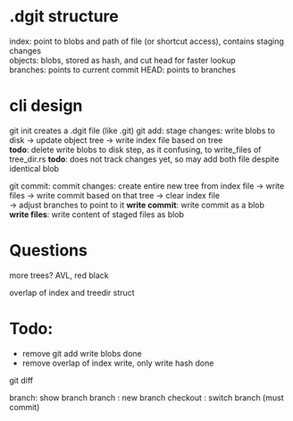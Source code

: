 # .dgit structure 
index: point to blobs and path of file (or shortcut access), contains staging changes  
objects: blobs, stored as hash, and cut head for faster lookup   
branches: points to current commit
HEAD: points to branches 

# cli design  
git init creates a .dgit file (like .git) 
git add: stage changes: write blobs to disk -> update object tree -> write index file based on tree   
**todo**: delete write blobs to disk step, as it confusing, to write_files of tree_dir.rs 
**todo**: does not track changes yet, so may add both file despite identical blob

git commit: commit changes: create entire new tree from index file -> write files -> write commit based on that tree -> clear index file   
-> adjust branches to point to it
**write commit**: write commit as a blob   
**write files**: write content of staged files as blob




# Questions 
more trees? 
AVL, red black


overlap of index and treedir struct

# Todo: 
- remove git add write blobs done
- remove overlap of index write, only write hash done

git diff   

branch: show branch 
branch <branch-name>: new branch
checkout <branch-name>: switch branch (must commit)
